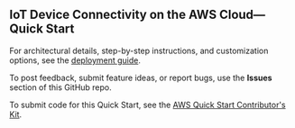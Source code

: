 ## IoT Device Connectivity on the AWS Cloud—Quick Start

For architectural details, step-by-step instructions, and customization options, see the [deployment guide](https://aws-quickstart.github.io/quickstart-iot-device-connectivity/).

To post feedback, submit feature ideas, or report bugs, use the **Issues** section of this GitHub repo. 

To submit code for this Quick Start, see the [AWS Quick Start Contributor's Kit](https://aws-quickstart.github.io/).
